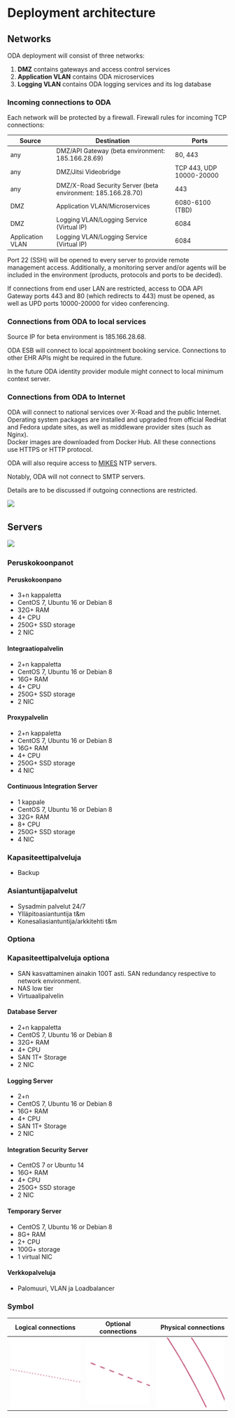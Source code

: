 # Deployment architecture

## Networks

ODA deployment will consist of three networks:
1. **DMZ** contains gateways and access control services
2. **Application VLAN** contains ODA microservices
3. **Logging VLAN** contains ODA logging services and its log database

### Incoming connections to ODA

Each network will be protected by a firewall. Firewall rules for incoming 
TCP connections:

| Source | Destination                                         | Ports        |
| ------ | --------------------------------------------------- | ------------ |
| any    | DMZ/API Gateway (beta environment: 185.166.28.69)        | 80, 443 |
| any    | DMZ/Jitsi Videobridge                   | TCP 443, UDP 10000-20000 |
| any    | DMZ/X-Road Security Server (beta environment: 185.166.28.70) | 443 |
| DMZ    | Application VLAN/Microservices                   | 6080-6100 (TBD) |
| DMZ    | Logging VLAN/Logging Service (Virtual IP)                   | 6084 |
| Application VLAN | Logging VLAN/Logging Service (Virtual IP)         | 6084 |

Port 22 (SSH) will be opened to every server to provide remote management 
access. Additionally, a monitoring server and/or agents will be included in the
environment (products, protocols and ports to be decided).

If connections from end user LAN are restricted, access to ODA API Gateway 
ports 443 and 80 (which redirects to 443) must be opened, as well as UPD ports
10000-20000 for video conferencing. 

### Connections from ODA to local services

Source IP for beta environment is 185.166.28.68.

ODA ESB will connect to local appointment booking service. Connections to other
EHR APIs might be required in the future. 

In the future ODA identity provider module might connect to local minimum 
context server.

### Connections from ODA to Internet

ODA will connect to national services over X-Road and the public Internet. 
Operating system packages are installed and upgraded from official RedHat and 
Fedora update sites, as well as middleware provider sites (such as Nginx).  
Docker images are downloaded from Docker Hub. All these connections use HTTPS 
or HTTP protocol.

ODA will also require access to [MIKES] NTP servers. 

Notably, ODA will not connect to SMTP servers.

Details are to be discussed if outgoing connections are restricted. 

![](http://www.plantuml.com/plantuml/proxy?src=https://raw.githubusercontent.com/omahoito/definitions/master/deployment.plantuml?2)

## Servers

![](http://www.plantuml.com/plantuml/proxy?src=https://raw.githubusercontent.com/omahoito/definitions/master/servers.plantuml?1) 
<!-- This generates a picture based on deployment.md. To change the counter in the url above, i.e. servers.plantuml?13 -> servers.plantuml?14 -->

### Peruskokoonpanot

#### Peruskokoonpano
- 3+n kappaletta
- CentOS 7, Ubuntu 16 or Debian 8
- 32G+ RAM
- 4+ CPU
- 250G+ SSD storage
- 2 NIC

#### Integraatiopalvelin
- 2+n kappaletta
- CentOS 7, Ubuntu 16 or Debian 8
- 16G+ RAM
- 4+ CPU
- 250G+ SSD storage
- 2 NIC

#### Proxypalvelin
- 2+n kappaletta
- CentOS 7, Ubuntu 16 or Debian 8
- 16G+ RAM
- 4+ CPU
- 250G+ SSD storage
- 4 NIC

#### Continuous Integration Server
- 1 kappale
- CentOS 7, Ubuntu 16 or Debian 8
- 32G+ RAM
- 8+ CPU
- 250G+ SSD storage
- 4 NIC

### Kapasiteettipalveluja
- Backup

### Asiantuntijapalvelut
- Sysadmin palvelut 24/7
- Ylläpitoasiantuntija t&m
- Konesaliasiantuntija/arkkitehti t&m

### Optiona
### Kapasiteettipalveluja optiona
- SAN kasvattaminen ainakin 100T asti. SAN redundancy respective to network environment.
- NAS low tier
- Virtuaalipalvelin

#### Database Server
- 2+n kappaletta
- CentOS 7, Ubuntu 16 or Debian 8
- 32G+ RAM
- 4+ CPU
- SAN 1T+ Storage
- 2 NIC

#### Logging Server
- 2+n
- CentOS 7, Ubuntu 16 or Debian 8
- 16G+ RAM
- 4+ CPU
- SAN 1T+ Storage
- 2 NIC

#### Integration Security Server
- CentOS 7 or Ubuntu 14
- 16G+ RAM
- 4+ CPU
- 250G+ SSD storage
- 2 NIC

#### Temporary Server
- CentOS 7, Ubuntu 16 or Debian 8
- 8G+ RAM
- 2+ CPU
- 100G+ storage
- 1 virtual NIC

#### Verkkopalveluja
- Palomuuri, VLAN ja Loadbalancer

### Symbol
| Logical connections        | Optional connections           | Physical connections  |
| ------------- |:-------------:| -----:|
| ![](logical.png)      | ![](optional.png) | ![](physical.png) |


[MIKES]: http://www.mikes.fi/julkinen-ntp-palvelu
